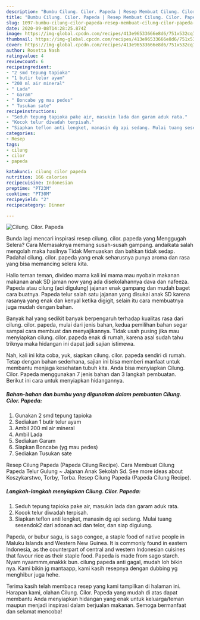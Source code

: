 ```yaml
---
description: "Bumbu Cilung. Cilor. Papeda | Resep Membuat Cilung. Cilor. Papeda Yang Sedap"
title: "Bumbu Cilung. Cilor. Papeda | Resep Membuat Cilung. Cilor. Papeda Yang Sedap"
slug: 1097-bumbu-cilung-cilor-papeda-resep-membuat-cilung-cilor-papeda-yang-sedap
date: 2020-09-08T14:28:25.874Z
image: https://img-global.cpcdn.com/recipes/413e96533666e8d6/751x532cq70/cilung-cilor-papeda-foto-resep-utama.jpg
thumbnail: https://img-global.cpcdn.com/recipes/413e96533666e8d6/751x532cq70/cilung-cilor-papeda-foto-resep-utama.jpg
cover: https://img-global.cpcdn.com/recipes/413e96533666e8d6/751x532cq70/cilung-cilor-papeda-foto-resep-utama.jpg
author: Rosetta Nash
ratingvalue: 4
reviewcount: 6
recipeingredient:
- "2 smd tepung tapioka"
- "1 butir telur ayam"
- "200 ml air mineral"
- " Lada"
- " Garam"
- " Boncabe yg mau pedes"
- " Tusukan sate"
recipeinstructions:
- "Seduh tepung tapioka pake air, masukin lada dan garam aduk rata."
- "Kocok telur diwadah terpisah."
- "Siapkan teflon anti lengket, manasin dg api sedang. Mulai tuang sesendok2 dari adonan aci dan telor, dan siap digulung."
categories:
- Resep
tags:
- cilung
- cilor
- papeda

katakunci: cilung cilor papeda 
nutrition: 166 calories
recipecuisine: Indonesian
preptime: "PT23M"
cooktime: "PT30M"
recipeyield: "2"
recipecategory: Dinner

---
```



![Cilung. Cilor. Papeda](https://img-global.cpcdn.com/recipes/413e96533666e8d6/751x532cq70/cilung-cilor-papeda-foto-resep-utama.jpg)

Bunda lagi mencari inspirasi resep cilung. cilor. papeda yang Menggugah Selera? Cara Memasaknya memang susah-susah gampang. andaikata salah mengolah maka hasilnya Tidak Memuaskan dan bahkan tidak sedap. Padahal cilung. cilor. papeda yang enak seharusnya punya aroma dan rasa yang bisa memancing selera kita.

Hallo teman teman, divideo mama kali ini mama mau nyobain makanan makanan anak SD jaman now yang ada disekolahannya dava dan nafeeza. Papeda atau cilung (aci digulung) jajanan enak gampang dan mudah baget cara buatnya. Papeda telur salah satu jajanan yang disukai anak SD karena rasanya yang enak dan kenyal ketika digigit, selain itu cara membuatnya juga mudah dengan bahan.

Banyak hal yang sedikit banyak berpengaruh terhadap kualitas rasa dari cilung. cilor. papeda, mulai dari jenis bahan, kedua pemilihan bahan segar sampai cara membuat dan menyajikannya. Tidak usah pusing jika mau menyiapkan cilung. cilor. papeda enak di rumah, karena asal sudah tahu triknya maka hidangan ini dapat jadi sajian istimewa.


Nah, kali ini kita coba, yuk, siapkan cilung. cilor. papeda sendiri di rumah. Tetap dengan bahan sederhana, sajian ini bisa memberi manfaat untuk membantu menjaga kesehatan tubuh kita. Anda bisa menyiapkan Cilung. Cilor. Papeda menggunakan 7 jenis bahan dan 3 langkah pembuatan. Berikut ini cara untuk menyiapkan hidangannya.

<!--inarticleads1-->

##### Bahan-bahan dan bumbu yang digunakan dalam pembuatan Cilung. Cilor. Papeda:

1. Gunakan 2 smd tepung tapioka
1. Sediakan 1 butir telur ayam
1. Ambil 200 ml air mineral
1. Ambil  Lada
1. Sediakan  Garam
1. Siapkan  Boncabe (yg mau pedes)
1. Sediakan  Tusukan sate


Resep Cilung Papeda (Papeda Cilung Recipe). Cara Membuat Cilung Papeda Telur Gulung ~ Jajanan Anak Sekolah Sd. See more ideas about Koszykarstwo, Torby, Torba. Resep Cilung Papeda (Papeda Cilung Recipe). 

<!--inarticleads2-->

##### Langkah-langkah menyiapkan Cilung. Cilor. Papeda:

1. Seduh tepung tapioka pake air, masukin lada dan garam aduk rata.
1. Kocok telur diwadah terpisah.
1. Siapkan teflon anti lengket, manasin dg api sedang. Mulai tuang sesendok2 dari adonan aci dan telor, dan siap digulung.


Papeda, or bubur sagu, is sago congee, a staple food of native people in Maluku Islands and Western New Guinea. It is commonly found in eastern Indonesia, as the counterpart of central and western Indonesian cuisines that favour rice as their staple food. Papeda is made from sago starch. Nyam nyaammm,enakkk bun. cilung papeda anti gagal, mudah loh bikin nya. Kami bikin jg mantaapp, kami kasih resepnya dengan dubbing yg menghibur juga hehe. 

Terima kasih telah membaca resep yang kami tampilkan di halaman ini. Harapan kami, olahan Cilung. Cilor. Papeda yang mudah di atas dapat membantu Anda menyiapkan hidangan yang enak untuk keluarga/teman maupun menjadi inspirasi dalam berjualan makanan. Semoga bermanfaat dan selamat mencoba!

